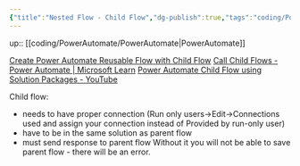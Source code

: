 ```yaml
---
{"title":"Nested Flow - Child Flow","dg-publish":true,"tags":"coding/PowerAutomate","language":"en","permalink":"/coding/power-automate/nested-flow-child-flow/","dgPassFrontmatter":true}
---
```


up:: [[coding/PowerAutomate/PowerAutomate\|PowerAutomate]]

[Create Power Automate Reusable Flow with Child Flow](https://www.youtube.com/watch?v=PMYWUKF3TLA)
[Call Child Flows - Power Automate | Microsoft Learn](https://learn.microsoft.com/en-us/power-automate/create-child-flows)
[Power Automate Child Flow using Solution Packages - YouTube](https://www.youtube.com/watch?v=DLhwnZ5JRvE)

Child flow:
- needs to have proper connection (Run only users->Edit->Connections used and assign your connection instead of Provided by run-only user)
- have to be in the same solution as parent flow
- must send response to parent flow
Without it you will not be able to save parent flow - there will be an error.

